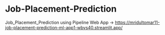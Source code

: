 # Job-Placement-Prediction

Job_Placement_Prediction using Pipeline
Web App -> https://mridultomar11-job-placement-prediction-ml-app1-wbvs40.streamlit.app/
